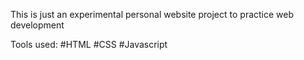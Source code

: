 This is just an experimental personal website project to practice web development

Tools used:
#HTML 
#CSS
#Javascript
